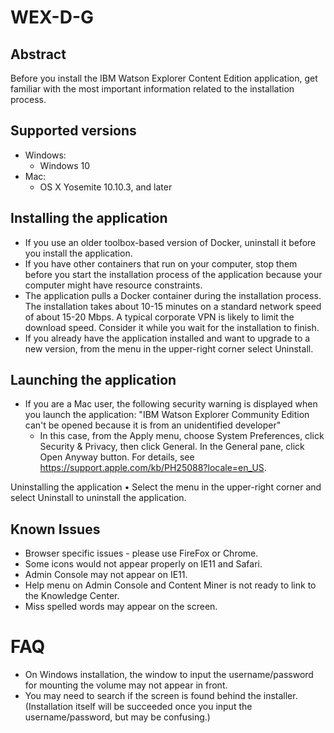 # WEX-D-G

## Abstract
Before you install the IBM Watson Explorer Content Edition application, get familiar with the most important information related to the installation process.

## Supported versions
 - Windows:
   - Windows 10
 - Mac:
   - OS X Yosemite 10.10.3, and later

## Installing the application
- If you use an older toolbox-based version of Docker, uninstall it before you install the application.
- If you have other containers that run on your computer, stop them before you start the installation process of the application because your computer might have resource constraints.
- The application pulls a Docker container during the installation process. The installation takes about 10-15 minutes on a standard network speed of about 15-20 Mbps. A typical corporate VPN is likely to limit the download speed. Consider it while you wait for the installation to finish.
- If you already have the application installed and want to upgrade to a new version, from the menu in the upper-right corner select Uninstall.

## Launching the application
- If you are a Mac user, the following security warning is displayed when you launch the application: "IBM Watson Explorer Community Edition can't be opened because it is from an unidentified developer"
  - In this case, from the Apply menu, choose System Preferences, click Security & Privacy, then click General. In the General pane, click Open Anyway button. For details, see https://support.apple.com/kb/PH25088?locale=en_US.

Uninstalling the application 
•	Select the menu in the upper-right corner and select Uninstall to uninstall the application.

## Known Issues
 - Browser specific issues - please use FireFox or Chrome. 
  - Some icons would not appear properly on IE11 and Safari.
  - Admin Console may not appear on IE11.
  - Help menu on Admin Console and Content Miner is not ready to link to the Knowledge Center.
  - Miss spelled words may appear on the screen.

# FAQ
 - On Windows installation, the window to input the username/password for mounting the volume may not appear in front. 
 - You may need to search if the screen is found behind the installer.  (Installation itself will be succeeded once you input the username/password, but may be confusing.)

